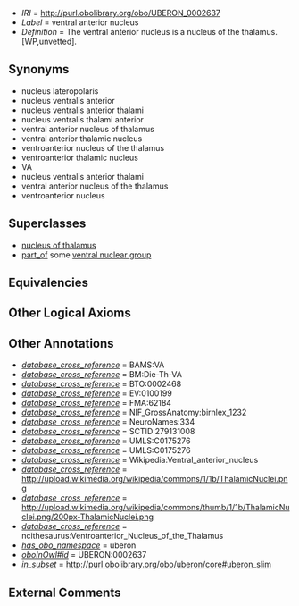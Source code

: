 * *IRI* = http://purl.obolibrary.org/obo/UBERON_0002637
 * *Label* = ventral anterior nucleus
 * *Definition* = The ventral anterior nucleus is a nucleus of the thalamus. [WP,unvetted].

## Synonyms

 * nucleus lateropolaris
 * nucleus ventralis anterior
 * nucleus ventralis anterior thalami
 * nucleus ventralis thalami anterior
 * ventral anterior nucleus of thalamus
 * ventral anterior thalamic nucleus
 * ventroanterior nucleus of the thalamus
 * ventroanterior thalamic nucleus
 * VA
 * nucleus ventralis anterior thalami
 * ventral anterior nucleus of the thalamus
 * ventroanterior nucleus

## Superclasses

 * [nucleus of thalamus](../../UBERON/92/UBERON_0007692.md)
 * [part_of](../../BFO/50/BFO_0000050.md) some [ventral nuclear group](../../UBERON/76/UBERON_0002776.md)

## Equivalencies


## Other Logical Axioms


## Other Annotations

 * *[database_cross_reference](../../ef/oboInOwl#hasDbXref.md)* = BAMS:VA
 * *[database_cross_reference](../../ef/oboInOwl#hasDbXref.md)* = BM:Die-Th-VA
 * *[database_cross_reference](../../ef/oboInOwl#hasDbXref.md)* = BTO:0002468
 * *[database_cross_reference](../../ef/oboInOwl#hasDbXref.md)* = EV:0100199
 * *[database_cross_reference](../../ef/oboInOwl#hasDbXref.md)* = FMA:62184
 * *[database_cross_reference](../../ef/oboInOwl#hasDbXref.md)* = NIF_GrossAnatomy:birnlex_1232
 * *[database_cross_reference](../../ef/oboInOwl#hasDbXref.md)* = NeuroNames:334
 * *[database_cross_reference](../../ef/oboInOwl#hasDbXref.md)* = SCTID:279131008
 * *[database_cross_reference](../../ef/oboInOwl#hasDbXref.md)* = UMLS:C0175276
 * *[database_cross_reference](../../ef/oboInOwl#hasDbXref.md)* = UMLS:C0175276
 * *[database_cross_reference](../../ef/oboInOwl#hasDbXref.md)* = Wikipedia:Ventral_anterior_nucleus
 * *[database_cross_reference](../../ef/oboInOwl#hasDbXref.md)* = http://upload.wikimedia.org/wikipedia/commons/1/1b/ThalamicNuclei.png
 * *[database_cross_reference](../../ef/oboInOwl#hasDbXref.md)* = http://upload.wikimedia.org/wikipedia/commons/thumb/1/1b/ThalamicNuclei.png/200px-ThalamicNuclei.png
 * *[database_cross_reference](../../ef/oboInOwl#hasDbXref.md)* = ncithesaurus:Ventroanterior_Nucleus_of_the_Thalamus
 * *[has_obo_namespace](../../ce/oboInOwl#hasOBONamespace.md)* = uberon
 * *[oboInOwl#id](../../id/oboInOwl#id.md)* = UBERON:0002637
 * *[in_subset](../../et/oboInOwl#inSubset.md)* = http://purl.obolibrary.org/obo/uberon/core#uberon_slim

## External Comments

